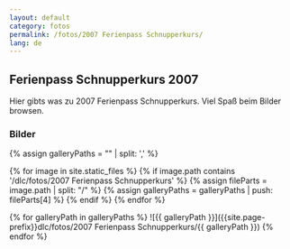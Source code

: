 ```yaml
---
layout: default
category: fotos
permalink: /fotos/2007 Ferienpass Schnupperkurs/
lang: de
---
```


## Ferienpass Schnupperkurs 2007

Hier gibts was zu 2007 Ferienpass Schnupperkurs. Viel Spaß beim Bilder browsen.

### Bilder
{% assign galleryPaths = "" | split: ',' %}

{% for image in site.static_files %}
{% if image.path contains '/dlc/fotos/2007 Ferienpass Schnupperkurs' %}
        {% assign fileParts = image.path | split: "/" %}
        {% assign galleryPaths = galleryPaths | push: fileParts[4] %}
{% endif %}
{% endfor %}

{% for galleryPath in galleryPaths %}
![{{ galleryPath }}]({{site.page-prefix}}dlc/fotos/2007 Ferienpass Schnupperkurs/{{ galleryPath }})
{% endfor %}
